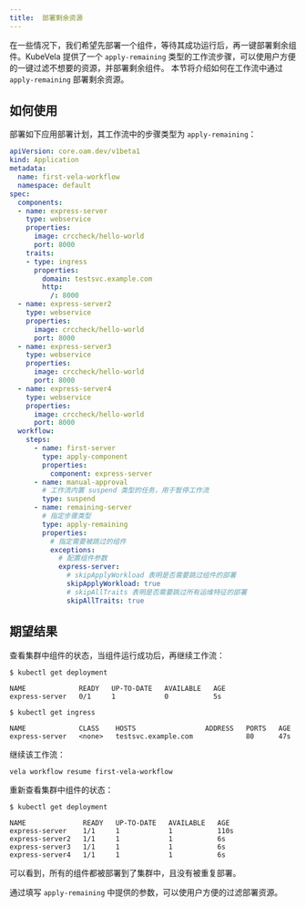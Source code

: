 ```yaml
---
title:  部署剩余资源
---
```


在一些情况下，我们希望先部署一个组件，等待其成功运行后，再一键部署剩余组件。KubeVela 提供了一个 `apply-remaining` 类型的工作流步骤，可以使用户方便的一键过滤不想要的资源，并部署剩余组件。
本节将介绍如何在工作流中通过 `apply-remaining` 部署剩余资源。

## 如何使用

部署如下应用部署计划，其工作流中的步骤类型为 `apply-remaining`：

```yaml
apiVersion: core.oam.dev/v1beta1
kind: Application
metadata:
  name: first-vela-workflow
  namespace: default
spec:
  components:
  - name: express-server
    type: webservice
    properties:
      image: crccheck/hello-world
      port: 8000
    traits:
    - type: ingress
      properties:
        domain: testsvc.example.com
        http:
          /: 8000
  - name: express-server2
    type: webservice
    properties:
      image: crccheck/hello-world
      port: 8000
  - name: express-server3
    type: webservice
    properties:
      image: crccheck/hello-world
      port: 8000
  - name: express-server4
    type: webservice
    properties:
      image: crccheck/hello-world
      port: 8000
  workflow:
    steps:
      - name: first-server
        type: apply-component
        properties:
          component: express-server
      - name: manual-approval
        # 工作流内置 suspend 类型的任务，用于暂停工作流
        type: suspend
      - name: remaining-server
        # 指定步骤类型
        type: apply-remaining
        properties:
          # 指定需要被跳过的组件
          exceptions:
            # 配置组件参数
            express-server:
              # skipApplyWorkload 表明是否需要跳过组件的部署
              skipApplyWorkload: true
              # skipAllTraits 表明是否需要跳过所有运维特征的部署
              skipAllTraits: true
```

## 期望结果

查看集群中组件的状态，当组件运行成功后，再继续工作流：

```shell
$ kubectl get deployment

NAME             READY   UP-TO-DATE   AVAILABLE   AGE
express-server   0/1     1            0           5s

$ kubectl get ingress

NAME             CLASS    HOSTS                 ADDRESS   PORTS   AGE
express-server   <none>   testsvc.example.com             80      47s
```

继续该工作流：

```
vela workflow resume first-vela-workflow
```

重新查看集群中组件的状态：

```shell
$ kubectl get deployment

NAME              READY   UP-TO-DATE   AVAILABLE   AGE
express-server    1/1     1            1           110s
express-server2   1/1     1            1           6s
express-server3   1/1     1            1           6s
express-server4   1/1     1            1           6s
```

可以看到，所有的组件都被部署到了集群中，且没有被重复部署。

通过填写 `apply-remaining` 中提供的参数，可以使用户方便的过滤部署资源。